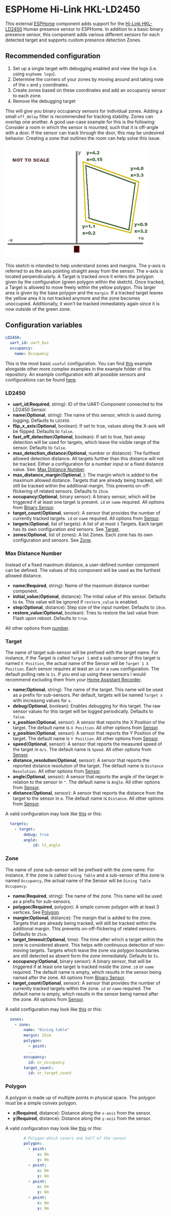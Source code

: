 # ESPHome Hi-Link HKL-LD2450

This external [ESPHome](https://esphome.io) component adds support for the [Hi-Link HKL-LD2450](https://www.hlktech.net/index.php?id=1157) Human presence sensor to ESPHome.
In addition to a basic binary presence sensor, this component adds various different sensors for each detected target and supports custom presence detection Zones.

## Recommended configuration

1. Set up a single target with debugging enabled and view the logs (i.e. using `esphome logs`).
2. Determine the corners of your zones by moving around and taking note of the `x` and `y` coordinates.
3. Create zones based on these coordinates and add an occupancy sensor to each zone.
4. Remove the debugging target

This will give you binary occupancy sensors for individual zones.
Adding a small `off_delay` filter is recommended for tracking stability.
Zones can overlap one another. A good use-case example for this is the following:
Consider a room in which the sensor is mounted, such that it is off-angle with a door. If the sensor can track through the door, this may be undesired behavior.
Creating a zone that outlines the room can help solve this issue.

![Zone and Margin Sketch](zone_sketch.png)

This sketch is intended to help understand zones and margins.
The y-axis is referred to as the axis pointing straight away from the sensor. The x-axis is located perpendicularly. A Target is tracked once it enters the polygon given by the configuration (green polygon within the sketch). Once tracked, a Target is allowed to move freely within the yellow polygon. This larger area is given by the base polygon and the `margin`.
If a tracked target leaves the yellow area it is not tracked anymore and the zone becomes unoccupied. Additionally, it won't be tracked immediately again since it is now outside of the green zone.

## Configuration variables

```yaml
LD2450:
  uart_id: uart_bus
  occupancy:
    name: Occupancy
```

This is the most basic `useful` configuration. You can find [this](examples/basic.yaml) example alongside other more complex examples in the example folder of this repository. An example configuration with all possible sensors and configurations can be found [here](examples/full.yaml).

### LD2450

- **uart_id**(**Required**, string): ID of the UART-Component connected to the LD2450 Sensor.
- **name**(**Optional**, string): The name of this sensor, which is used during logging. Defaults to `LD2450`.
- **flip_x_axis**(**Optional**, boolean): If set to true, values along the X-axis will be flipped. Defaults to `false`.
- **fast_off_detection**(**Optional**, boolean): If set to true, fast-away detection will be used for targets, which leave the visible range of the sensor. Defaults to `false`.
- **max_detection_distance**(**Optional**, number or distance): The furthest allowed detection distance. All targets further than this distance will not be tracked. Either a configuration for a number input or a fixed distance value. See: [Max Distance Number](#max-distance-number).
- **max_distance_margin**(**Optional**, ): The margin which is added to the maximum allowed distance. Targets that are already being tracked, will still be tracked within the additional margin. This prevents on-off-flickering of related sensors. Defaults to `25cm`.
- **occupancy**(**Optional**, binary sensor): A binary sensor, which will be triggered if at least one target is present. `id` or `name` required. All options from [Binary Sensor](https://esphome.io/components/binary_sensor/#config-binary-sensor).
- **target_count**(**Optional**, sensor): A sensor that provides the number of currently tracked targets. `id` or `name` required. All options from [Sensor](https://esphome.io/components/sensor/#config-sensor).
- **targets**(**Optional**, list of targets): A list of at most `3` Targets. Each target has its own configuration and sensors. See [Target](#target).
- **zones**(**Optional**, list of zones): A list Zones. Each zone has its own configuration and sensors. See [Zone](#zone).

### Max Distance Number

Instead of a fixed maximum distance, a user-defined number component can be defined. The values of this component will be used as the furthest allowed distance.

- **name**(**Required**, string): Name of the maximum distance number component.
- **initial_value**(**Optional**, distance): The initial value of this sensor. Defaults to `6m`. This value will be ignored if `restore_value` is enabled.
- **step**(**Optional**, distance): Step size of the input number. Defaults to `10cm`.
- **restore_value**(**Optional**, boolean): Tries to restore the last value from Flash upon reboot. Defaults to `true`.

All other options from [number](https://esphome.io/components/number/#base-number-configuration).

### Target

The name of target sub-sensor will be prefixed with the target name. For instance, if the Target is called `Target 1` and a sub-sensor of this target is named `X Position`, the actual name of the Sensor will be `Target 1 X Position`.
Each sensor requires at least an `id` or a `name` configuration.
The default polling rate is `1s`. If you end up using these sensors I would recommend excluding them from your [Home Assistant Recorder](https://www.home-assistant.io/integrations/recorder/#exclude).

- **name**(**Optional**, string): The name of the target. This name will be used as a prefix for sub-sensors. Per default, targets will be named `Target x` with increasing values for `x`.
- **debug**(**Optional**, boolean): Enables debugging for this target. The raw sensor values for this target will be logged periodically. Defaults to `false`.
- **x_position**(**Optional**, sensor): A sensor that reports the X Position of the target. The default name is `X Position`. All other options from [Sensor](https://esphome.io/components/sensor/#config-sensor).
- **y_position**(**Optional**, sensor): A sensor that reports the Y Position of the target. The default name is `Y Position`. All other options from [Sensor](https://esphome.io/components/sensor/#config-sensor).
- **speed**(**Optional**, sensor): A sensor that reports the measured speed of the target in `m/s`. The default name is `Speed`. All other options from [Sensor](https://esphome.io/components/sensor/#config-sensor).
- **distance_resolution**(**Optional**, sensor): A sensor that reports the reported distance resolution of the target. The default name is `Distance Resolution`. All other options from [Sensor](https://esphome.io/components/sensor/#config-sensor).
- **angle**(**Optional**, sensor): A sensor that reports the angle of the target in relation to the sensor in `°`. The default name is `Angle`. All other options from [Sensor](https://esphome.io/components/sensor/#config-sensor).
- **distance**(**Optional**, sensor): A sensor that reports the distance from the target to the sensor in `m`. The default name is `Distance`. All other options from [Sensor](https://esphome.io/components/sensor/#config-sensor).

A valid configuration may look like [this](examples/target_sensors.yaml) or this:

```yaml
  targets:
    - target:
        debug: true
        angle:
            id: t1_angle
```

### Zone

The name of zone sub-sensor will be prefixed with the zone name. For instance, if the zone is called `Dining Table` and a sub-sensor of this zone is named `Occupancy`, the actual name of the Sensor will be `Dining Table Occupancy`.

- **name**(**Required**, string): The name of the zone. This name will be used as a prefix for sub-sensors.
- **polygon**(**Required**, polygon): A simple convex polygon with at least 3 vertices. See [Polygon](#polygon).
- **margin**(**Optional**, distance): The margin that is added to the zone. Targets that are already being tracked, will still be tracked within the additional margin. This prevents on-off-flickering of related sensors. Defaults to `25cm`.
- **target_timeout**(**Optional**, time): The time after which a target within the zone is considered absent. This helps with continuous detection of non-moving targets. Targets which leave the zone via polygon boundaries are still detected as absent form the zone immediately. Defaults to `5s`.
- **occupancy**(**Optional**, binary sensor): A binary sensor, that will be triggered if at least one target is tracked inside the zone. `id` or `name` required. The default name is empty, which results in the sensor being named after the zone. All options from [Binary Sensor](https://esphome.io/components/binary_sensor/#config-binary-sensor).
- **target_count**(**Optional**, sensor): A sensor that provides the number of currently tracked targets within the zone. `id` or `name` required. The default name is empty, which results in the sensor being named after the zone. All options from [Sensor](https://esphome.io/components/sensor/#config-sensor).

A valid configuration may look like [this](examples/zones.yaml) or this:

```yaml
  zones:
    - zone:
        name: "Dining table"
        margin: 25cm
        polygon:
          - point:
          ...
        occupancy:
          id: or_occupancy
        target_count:
          id: or_target_count
```

### Polygon

A polygon is made up of multiple points in physical space. The polygon must be a simple convex polygon.

- **x**(**Required**, distance): Distance along the `x-axis` from the sensor.
- **y**(**Required**, distance): Distance along the `y-axis` from the sensor.

A valid configuration may look like [this](examples/zones.yaml) or this:

```yaml
        # Polygon which covers one half of the sensor
        polygon:
          - point:
              x: 0m
              y: 0m
          - point:
              x: 0m
              y: 6m
          - point:
              x: 6m
              y: 6m
          - point:
              x: 6m
              y: 0m
```
